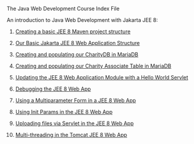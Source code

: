 The Java Web Development Course Index File

An introduction to Java Web Development with Jakarta JEE 8:

1. [Creating a basic JEE 8 Maven project structure](jee8setupmaven.md)

2. [Our Basic Jakarta JEE 8 Web Application Structure](jee8setupwebarch.md)

3. [Creating and populating our CharityDB in MariaDB](jee8mariadbCharityDBsetup.md)

4. [Creating and populating our Charity Associate Table in MariaDB](jee8mariadbAssociateDBsetup.md)

5. [Updating the JEE 8 Web Application Module with a Hello World Servlet](jee8helloworldservlet.md)

6. [Debugging the JEE 8 Web App](jee8debug.md)

7. [Using a Multiparameter Form in a JEE 8 Web App](jee8checkboxes.md)

8. [Using Init Params in the JEE 8 Web App](jee8initparams.md)

9. [Uploading files via Servlet in the JEE 8 Web App](jee8fileupload.md)

10. [Multi-threading in the Tomcat JEE 8 Web App](jee8multithreading.md)

		
